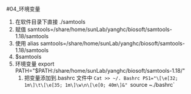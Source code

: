 #04_环境变量
1. 在软件目录下直接 ./samtools
2. 赋值 samtools=/share/home/sunLab/yanghc/biosoft/samtools-1.18/samtools
3. 使用 alias samtools=/share/home/sunLab/yanghc/biosoft/samtools-1.18/samtools
4. $samtools
5. 环境变量  export PATH="$PATH:/share/home/sunLab/yanghc/biosoft/samtools-1.18/"
	1. 把变量添加到.bashrc 文件中
		`Cat >> ~/. Bashrc PS1="\[\e[32; 1m\]\t\[\e[35; 1m\]\w\n\[\e[0; 40m\]&"
		`source ~./bashrc` 
	  

